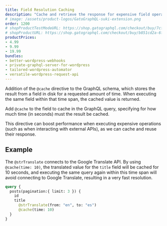 ```yaml
---
title: Field Resolution Caching
description: "Cache and retrieve the response for expensive field operations."
# image: /assets/product-logos/GatoGraphQL-suki-extension.png
order: 1200
# shopProductTestModeURL: https://shop.gatographql.com/checkout/buy/7cf373db-5d40-4679-b564-535c8d23cb74
# shopProductURL: https://shop.gatographql.com/checkout/buy/b851cd2a-6fcf-4437-919b-81c86e3100d5
productPrices:
- 4.99
- 9.99
- 19.99
bundles:
- better-wordpress-webhooks
- private-graphql-server-for-wordpress
- tailored-wordpress-automator
- versatile-wordpress-request-api
---
```


Addition of the `@cache` directive to the GraphQL schema, which stores the result from a field in disk for a requested amount of time. When executing the same field within that time span, the cached value is returned.

Add `@cache` to the field to cache in the GraphQL query, specifying for how much time (in seconds) must the result be cached.

This directive can boost performance when executing expensive operations (such as when interacting with external APIs), as we can cache and reuse their response.

## Example

The `@strTranslate` connects to the Google Translate API. By using `@cache(time: 10)`, the translated value for the `title` field will be cached for 10 seconds, and executing the same query again within this time span will avoid connecting to Google Translate, resulting in a very fast resolution.

<!-- @todo Un-comment here when FeedbackCategories::LOG is enabled and documented, and `@traceExecutionTime` is supported -->
<!-- A log entry will indicate if the field is being retrieved from the cache. -->

```graphql
query {
  posts(pagination:{ limit: 3 }) {
    id
    title
      @strTranslate(from: "en", to: "es")
      @cache(time: 10)
  }
}
```

<!-- @todo Un-comment here when FeedbackCategories::LOG is enabled and documented, and `@traceExecutionTime` is supported -->
<!-- Use `@traceExecutionTime` to log the difference in field resolution time:

```graphql
query {
  posts(pagination:{ limit: 3 }) {
    id
    title
      @strTranslate(from: "en", to: "es")
      @cache(time: 10)
      @traceExecutionTime
  }
}
```
-->

<!-- ## Bundles including extension

- [“All in One Toolbox for WordPress” Bundle](../../bundles/all-in-one-toolbox-for-wordpress)
- [“Tailored WordPress Automator” Bundle](../../bundles/tailored-wordpress-automator) -->

<!-- ## Tutorial lessons referencing extension

- [Retrieving data from an external API](../../tutorial/retrieving-data-from-an-external-api) -->
